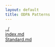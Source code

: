 ```yaml
---
layout: default
title: ODPA Patterns
---
```

  
[../](../)  
[index.md](./index.md)  
[Standard.md](./Standard.md)  
